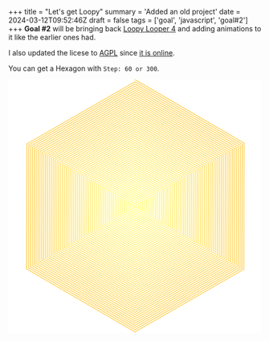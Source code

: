+++
title = "Let's get Loopy"
summary = 'Added an old project'
date = 2024-03-12T09:52:46Z
draft = false
tags = ['goal', 'javascript', 'goal#2']
+++
**Goal #2** will be bringing back [Loopy Looper 4](https://vimino.gitlab.io/play/application/loopy-looper-4/) and adding animations to it like the earlier ones had.

I also updated the licese to [AGPL](https://www.gnu.org/licenses/agpl-3.0.en.html) since [it is online](https://www.tldrlegal.com/license/gnu-affero-general-public-license-v3-agpl-3-0).

You can get a Hexagon with `Step: 60 or 300`.

![Hexagon shaped loopy loop.](hexagon.png)
